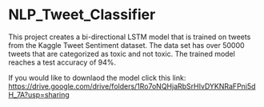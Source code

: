 # NLP_Tweet_Classifier
 
This project creates a bi-directional LSTM model that is trained on tweets from the Kaggle Tweet Sentiment dataset. The data set has over 50000 tweets that are categorized as toxic and not toxic. The trained model reaches a test accuracy of 94%.

If you would like to downlaod the model click this link: https://drive.google.com/drive/folders/1Ro7oNQHjaRbSrHIvDYKNRaFPni5dH_7A?usp=sharing
